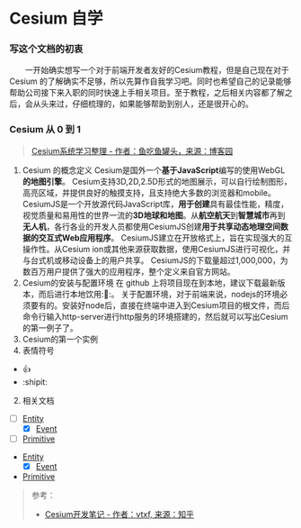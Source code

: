 # **Cesium 自学**

### 写这个文档的初衷
&emsp;&emsp;一开始确实想写一个对于前端开发者友好的Cesium教程，但是自己现在对于 Cesium 的了解确实不足够，所以先算作自我学习吧。同时也希望自己的记录能够帮助公司接下来入职的同时快速上手相关项目。至于教程，之后相关内容都了解之后，会从头来过，仔细梳理的，如果能够帮助到别人，还是很开心的。
### Cesium 从 0 到 1
<!-- ###### 刚才冒出来一个思路：可以依照 cesium 项目从0到1的过程来学习，毕竟这段时间上班确实也就是看文档了。那就全身心的看看。 -->
> [Cesium系统学习整理 - 作者：鱼吃鱼罐头，来源：博客园](https://www.cnblogs.com/yxd000/p/13743778.html)
  1. Cesium 的概念定义
    Cesium是国外一个**基于JavaScript**编写的使用WebGL**的地图引擎**。
    Cesium支持3D,2D,2.5D形式的地图展示，可以自行绘制图形，高亮区域，并提供良好的触摸支持，且支持绝大多数的浏览器和mobile。
    CesiumJS是一个开放源代码JavaScript库，**用于创建**具有最佳性能，精度，视觉质量和易用性的世界一流的**3D地球和地图**。从**航空航天**到**智慧城市**再到**无人机**，各行各业的开发人员都使用CesiumJS创建**用于共享动态地理空间数据的交互式Web应用程序**。
    CesiumJS建立在开放格式上，旨在实现强大的互操作性。从Cesium ion或其他来源获取数据，使用CesiumJS进行可视化，并与台式机或移动设备上的用户共享。
    CesiumJS的下载量超过1,000,000，为数百万用户提供了强大的应用程序，整个定义来自官方网站。
  2. Cesium的安装与配置环境
    在 github 上将项目现在到本地，建议下载最新版本，而后进行本地饮用:🚰:。
    关于配置环境，对于前端来说，nodejs的环境必须要有的。安装好node后，直接在终端中进入到Cesium项目的根文件，而后命令行输入http-server进行http服务的环境搭建的，然后就可以写出Cesium的第一例子了。
  3. Cesium的第一个实例
1. 表情符号
  - :+1:
  - :shipit:
2. 相关文档
  - [ ] [Entity](Cesium-Entity.md)
    - [x] [Event](Cesium-Event.md)
  - [ ] [Primitive](Cesium-Primitive.md)

<!-- Primitive -->

* [Entity](Cesium-Entity.md)
  * [x] [Event](Cesium-Event.md)
* [Primitive](Cesium-Primitive.md)

> 参考：
> - [Cesium开发笔记 - 作者：vtxf, 来源：知乎](https://zhuanlan.zhihu.com/p/80904975)